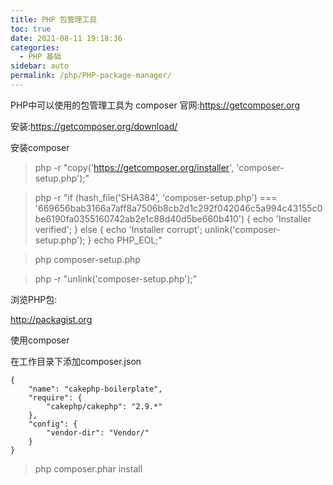 ```yaml
---
title: PHP 包管理工具
toc: true
date: 2021-08-11 19:18:36
categories: 
  - PHP 基础
sidebar: auto
permalink: /php/PHP-package-manager/
---
```


PHP中可以使用的包管理工具为 composer
官网:https://getcomposer.org

安装:https://getcomposer.org/download/

安装composer

> php -r "copy('https://getcomposer.org/installer', 'composer-setup.php');"

> php -r "if (hash_file('SHA384', 'composer-setup.php') === '669656bab3166a7aff8a7506b8cb2d1c292f042046c5a994c43155c0be6190fa0355160742ab2e1c88d40d5be660b410') { echo 'Installer verified'; } else { echo 'Installer corrupt'; unlink('composer-setup.php'); } echo PHP_EOL;"

> php composer-setup.php

> php -r "unlink('composer-setup.php');"

浏览PHP包:

http://packagist.org

使用composer

在工作目录下添加composer.json

```
{
    "name": "cakephp-boilerplate",
    "require": {
        "cakephp/cakephp": "2.9.*"
    },
    "config": {
        "vendor-dir": "Vendor/"
    }
}

```

> php composer.phar install

